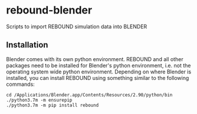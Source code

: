 # rebound-blender
Scripts to import REBOUND simulation data into BLENDER

## Installation
Blender comes with its own python environment. REBOUND and all other packages need to be installed for Blender's python environment, i.e. not the operating system wide python environment. Depending on where Blender is installed, you can install REBOUND using something similar to the following commands:

```
cd /Applications/Blender.app/Contents/Resources/2.90/python/bin
./python3.7m -m ensurepip
./python3.7m -m pip install rebound
```


